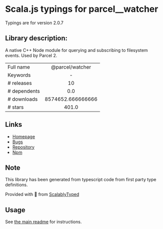 
# Scala.js typings for parcel__watcher

Typings are for version 2.0.7

## Library description:
A native C++ Node module for querying and subscribing to filesystem events. Used by Parcel 2.

|                    |                 |
| ------------------ | :-------------: |
| Full name          | @parcel/watcher |
| Keywords           | - |
| # releases         | 10 |
| # dependents       | 0.0 |
| # downloads        | 8574652.666666666 |
| # stars            | 401.0 |

## Links
- [Homepage](https://github.com/parcel-bundler/watcher#readme)
- [Bugs](https://github.com/parcel-bundler/watcher/issues)
- [Repository](https://github.com/parcel-bundler/watcher)
- [Npm](https://www.npmjs.com/package/%40parcel%2Fwatcher)
    


## Note
This library has been generated from typescript code from first party type definitions.

Provided with :purple_heart: from [ScalablyTyped](https://github.com/oyvindberg/ScalablyTyped)

## Usage
See [the main readme](../../readme.md) for instructions.


